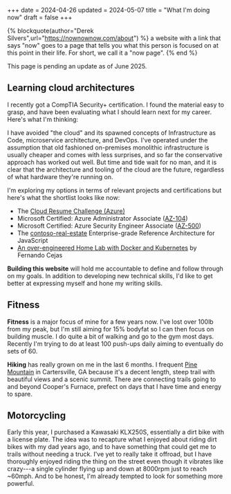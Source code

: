 +++
date = 2024-04-26
updated = 2024-05-07
title = "What I'm doing now"
draft = false
+++

{% blockquote(author="Derek Silvers",url="https://nownownow.com/about") %}
a website with a link that says "now" goes to a page that tells you what this person is focused on at this point in their life. For short, we call it a "now page".
{% end %}

This page is pending an update as of June 2025.

## Learning cloud architectures
I recently got a CompTIA Security+ certification. I found the material easy to grasp, and have been
evaluating what I should learn next for my career. Here's what I'm thinking:

I have avoided "the cloud" and its spawned concepts of Infrastructure as Code, microservice architecture,
and DevOps. I've operated under the assumption that old fashioned on-premises monolithic infrastructure
is usually cheaper and comes with less surprises, and so far the conservative approach has worked out well.
But time and tide wait for no man, and it is clear that the architecture and tooling of the cloud are
the future, regardless of what hardware they're running on.

I'm exploring my options in terms of relevant projects and certifications
but here's what the shortlist looks like now:

 * The [Cloud Resume Challenge (Azure)](https://cloudresumechallenge.dev/docs/the-challenge/azure/)
 * Microsoft Certified: Azure Administrator Associate ([AZ-104](https://learn.microsoft.com/en-us/credentials/certifications/azure-administrator/?practice-assessment-type=certification))
 * Microsoft Certified: Azure Security Engineer Associate ([AZ-500](https://learn.microsoft.com/en-us/credentials/certifications/azure-security-engineer/?practice-assessment-type=certification))
 * The [contoso-real-estate](https://github.com/Azure-Samples/contoso-real-estate) Enterprise-grade Reference Architecture for JavaScript
 * [An over-engineered Home Lab with Docker and Kubernetes](https://fernandocejas.com/blog/engineering/2023-01-06-over-engineered-home-lab-docker-kubernetes/) by Fernando Cejas

**Building this website** will hold me accountable to define and follow through on my goals. In addition to developing new technical skills, I'd like to get better at expressing myself and hone my writing skills.

## Fitness

**Fitness** is a major focus of mine for a few years now. I've lost over 100lb from my peak, but I'm still aiming for 15% bodyfat so I can then focus on building muscle. I do quite a bit of walking and go to the gym most days. Recently I'm trying to do at least 100 push-ups daily aiming to eventually do sets of 60.

**Hiking** has really grown on me in the last 6 months. I frequent [Pine Mountain](https://www.cityofcartersville.org/pinemountain/page/pine-mountain-trail-map) in Cartersville, GA because it's a decent length, steep trail with beautiful views and a scenic summit. There are connecting trails going to and beyond Cooper's Furnace, prefect on days that I have time and energy to spare.

## Motorcycling

Early this year, I purchased a Kawasaki KLX250S, essentially a dirt bike with a license plate. The
idea was to recapture what I enjoyed about riding dirt bikes with my dad years ago, and to have
something that could get me to trails without needing a truck. I've yet to really take it offroad,
but I have thoroughly enjoyed riding the thing on the street even though it vibrates like crazy---a
single cylinder flying up and down at 8000rpm just to reach ~60mph. And to be honest, I'm already
tempted to look for something more powerful.
